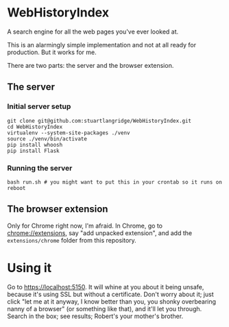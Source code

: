 # WebHistoryIndex

A search engine for all the web pages you've ever looked at.

This is an alarmingly simple implementation and not at all ready for production. But it works for me.

There are two parts: the server and the browser extension.

## The server

### Initial server setup

    git clone git@github.com:stuartlangridge/WebHistoryIndex.git
    cd WebHistoryIndex
    virtualenv --system-site-packages ./venv
    source ./venv/bin/activate
    pip install whoosh
    pip install Flask

### Running the server

    bash run.sh # you might want to put this in your crontab so it runs on reboot

## The browser extension

Only for Chrome right now, I'm afraid. In Chrome, go to <a href="chrome://extensions">chrome://extensions</a>, say "add unpacked extension", and add the `extensions/chrome` folder from this repository.

# Using it

Go to <a href="https://localhost:5150">https://localhost:5150</a>. It will whine at you about it being unsafe, because it's using SSL but without a certificate. Don't worry about it; just click "let me at it anyway, I know better than you, you shonky overbearing nanny of a browser" (or something like that), and it'll let you through. Search in the box; see results; Robert's your mother's brother.

